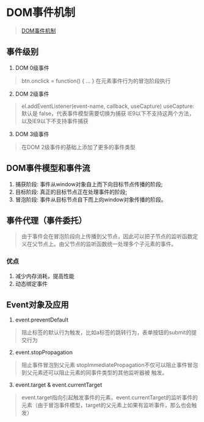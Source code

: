 # DOM事件机制
> [DOM事件机制](https://github.com/ljianshu/Blog/issues/44)

## 事件级别
1. DOM 0级事件
> btn.onclick = function() { ... }
> 在元素事件行为的冒泡阶段执行
2. DOM 2级事件
> el.addEventListener(event-name, callback, useCapture)
> useCapture: 默认是 false，代表事件模型需要切换为捕获
> IE9以下不支持这两个方法，以及IE9以下不支持事件捕获
3. DOM 3级事件
> 在DOM 2级事件的基础上添加了更多的事件类型

## DOM事件模型和事件流
1. 捕获阶段: 事件从window对象自上而下向目标节点传播的阶段;
2. 目标阶段: 真正的目标节点正在处理事件的阶段;
3. 冒泡阶段: 事件从目标节点自下而上向window对象传播的阶段。

## 事件代理（事件委托）
> 由于事件会在冒泡阶段向上传播到父节点，因此可以把子节点的监听函数定义在父节点上。由父节点的监听函数统一处理多个子元素的事件。

### 优点
1. 减少内存消耗，提高性能
2. 动态绑定事件

## Event对象及应用
1. event.preventDefault
> 阻止标签的默认行为触发，比如a标签的跳转行为，表单按钮的submit的提交行为
2. event.stopPropagation
> 阻止事件冒泡到父元素
> stopImmediatePropagation不仅可以阻止事件冒泡到父元素还可以阻止元素的同事件类型的其他监听器被 触发。
3. event.target & event.currentTarget
> event.target指向引起触发事件的元素，event.currentTarget的监听事件的元素（由于冒泡事件模型，target的父元素上如果有监听事件，那么也会触发）